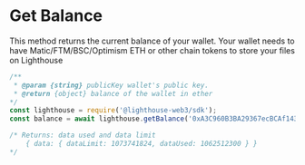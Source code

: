 # Get Balance

This method returns the current balance of your wallet. Your wallet needs to have Matic/FTM/BSC/Optimism ETH or other chain tokens to store your files on Lighthouse

```javascript
/** 
 * @param {string} publicKey wallet's public key.
 * @return {object} balance of the wallet in ether
*/
const lighthouse = require('@lighthouse-web3/sdk');
const balance = await lighthouse.getBalance('0xA3C960B3BA29367ecBCAf1430452C6cd7516F588');

/* Returns: data used and data limit
    { data: { dataLimit: 1073741824, dataUsed: 1062512300 } }
*/
```

